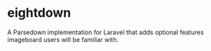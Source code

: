 # eightdown
A Parsedown implementation for Laravel that adds optional features imageboard users will be familiar with.

